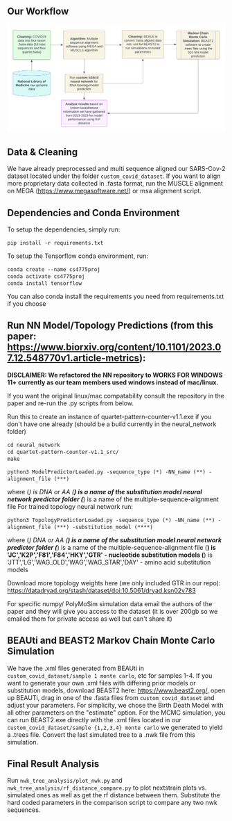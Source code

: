 
## Our Workflow
![workflow](workflow.png)

## Data & Cleaning

We have already preprocessed and multi sequence aligned our SARS-Cov-2 dataset located under the folder `custom_covid_dataset`. If you want to align more proprietary data collected in .fasta format, run the MUSCLE alignment on MEGA (https://www.megasoftware.net/) or msa alignment script. 

## Dependencies and Conda Environment
To setup the dependencies, simply run:
```
pip install -r requirements.txt
```

To setup the Tensorflow conda environment, run:
```
conda create --name cs4775proj 
conda activate cs4775proj 
conda install tensorflow
```

You can also conda install the requirements you need from requirements.txt if you choose


## Run NN Model/Topology Predictions (from this paper: https://www.biorxiv.org/content/10.1101/2023.07.12.548770v1.article-metrics):

**DISCLAIMER: We refactored the NN repository to WORKS FOR WINDOWS 11+ currently as our team members used windows instead of mac/linux.**

If you want the original linux/mac compatability consult the repository in the paper and re-run the .py scripts from below.

Run this to create an instance of quartet-pattern-counter-v1.1.exe if you don't have one already (should be a build currently in the neural_network folder)
```
cd neural_network
cd quartet-pattern-counter-v1.1_src/
make
```

```
python3 ModelPredictorLoaded.py -sequence_type (*) -NN_name (**) -alignment_file (***)
```
where (*) is DNA or AA
(**) is a name of the substitution model neural network predictor folder
(***) is a name of the multiple-sequence-alignment file
For trained topology neural network run:

```
python3 TopologyPredictorLoaded.py -sequence_type (*) -NN_name (**) -alignment_file (***) -substitution_model (****)
```

where (*) DNA or AA
(**) is a name of the substitution model neural network predictor folder
(***) is a name of the multiple-sequence-alignment file
(****) is 'JC','K2P','F81','F84','HKY','GTR' - nucleotide substitution models
(****) is 'JTT','LG','WAG_OLD','WAG','WAG_STAR','DAY' - amino acid substitution models

Download more topology weights here (we only included GTR in our repo): https://datadryad.org/stash/dataset/doi:10.5061/dryad.ksn02v783

For specific numpy/ PolyMoSim simulation data email the authors of the paper and they will give you access to the dataset (it is over 200gb so we emailed them for private access as well but can't share it)


## BEAUti and BEAST2 Markov Chain Monte Carlo Simulation
We have the .xml files generated from BEAUti in `custom_covid_dataset/sample 1 monte carlo`, etc for samples 1-4. If you want to generate your own .xml files with differing prior models or substitution models, download BEAST2 here: https://www.beast2.org/, open up BEAUTi, drag in one of the .fasta files from `custom_covid_dataset` and adjust your parameters. For simplicity, we chose the Birth Death Model with all other parameters on the "estimate" option. For the MCMC simulation, you can run BEAST2.exe directly with the .xml files located in our `custom_covid_dataset/sample {1,2,3,4} monte carlo` we generated to yield a .trees file. Convert the last simulated tree to a .nwk file from this simulation.

## Final Result Analysis
Run `nwk_tree_analysis/plot_nwk.py` and `nwk_tree_analysis/rf_distance_compare.py` to plot nextstrain plots vs. simulated ones as well as get the rf distance between them. Substitute the hard coded parameters in the comparison script to compare any two nwk sequences.